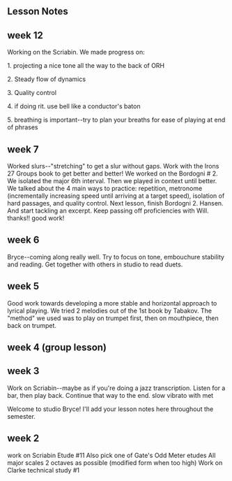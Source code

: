 ## Lesson Notes

## week 12

Working on the Scriabin. We made progress on:

1\. projecting a nice tone all the way to the back of ORH

2\. Steady flow of dynamics

3\. Quality control

4\. if doing rit. use bell like a conductor's baton

5\. breathing is important--try to plan your breaths for ease of playing at end of phrases

## week 7

Worked slurs--"stretching" to get a slur without gaps. Work with the Irons 27 Groups book to get better and better!
We worked on the Bordogni # 2. We isolated the major 6th interval. Then we played in context until better. We talked about the 4 main ways to practice: repetition, metronome (incrementally increasing speed until arriving at a target speed), isolation of hard passages, and quality control.
Next lesson, finish Bordogni 2. Hansen. And start tackling an excerpt. Keep passing off proficiencies with Will. thanks!! good work!

## week 6

Bryce--coming along really well. Try to focus on tone, embouchure stability and reading. Get together with others in studio to read duets.

## week 5

Good work towards developing a more stable and horizontal approach to lyrical playing. We tried 2 melodies out of the 1st book by Tabakov. The "method" we used was to play on trumpet first, then on mouthpiece, then back on trumpet.

## week 4 (group lesson)

## week 3

Work on Scriabin--maybe as if you're doing a jazz transcription. Listen for a bar, then play back. Continue that way to the end.
slow vibrato with met

Welcome to studio Bryce! I'll add your lesson notes here throughout the semester.

## week 2

work on Scriabin Etude #11
Also pick one of Gate's Odd Meter etudes
All major scales 2 octaves as possible (modified form when too high)
Work on Clarke technical study #1